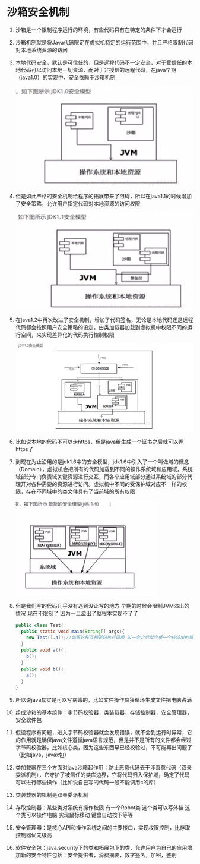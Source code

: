 # 沙箱安全机制

1. 沙箱是一个限制程序运行的环境，有些代码只有在特定的条件下才会运行

2. 沙箱机制就是将Java代码限定在虚拟机特定的运行范围中，并且严格限制代码对本地系统资源的访问

3. 本地代码安全，默认是可信任的，但是远程代码不一定安全，对于受信任的本地代码可以访问本地一切资源，而对于非授信的远程代码，在java早期（java1.0）的实现中，安全依赖于沙箱机制

   ![JDK1.0安全模型](../图片/JDK1.0安全模型.png)

4. 但是如此严格的安全机制给程序的拓展带来了阻碍，所以在java1.1的时候增加了安全策略，允许用户指定代码对本地资源的访问权限

   ![JDK1.1安全模型](../图片/JDK1.1安全模型.png)

5. 在java1.2中再次改进了安全机制，增加了代码签名，无论是本地代码还是远程代码都会按照用户安全策略的设定，由类加载器加载到虚拟机中权限不同的运行空间，来实现差异化的代码执行控制权限

   ![JDK1.1安全模型](../图片/JDK1.2安全模型.png)

6. 比如说本地的代码不可以走https，但是java给生成一个证书之后就可以弄https了

7. 到现在为止沿用的是jdk1.6中的安全模型，jdk1.6中引入了一个叫做域的概念（Domain），虚拟机会把所有的代码加载到不同的操作系统域和应用域，系统域部分专门负责域关键资源进行交互，而各个应用域部分通过系统域的部分代理开对各种需要的资源进行访问。虚拟机中不同的受保护域对应不一样的权限，存在不同域中的类文件具有了当前域的所有权限

   ![JDK1.1安全模型](../图片/JDK1.6安全模型.png)

8. 但是我们写的代码几乎没有遇到没让写的地方 早期的时候会限制JVM溢出的情况 现在不限制了 因为一旦溢出了就根本实现不了了

   ```java
   public class Test{
     public static void main(String[] args){
       new Test().a();//如果这样互相递归执行调用 过一会之后就会报一个栈溢出的错误 很多很多不间断
     }
     public void a(){
       b();
     }
     public void b(){
       a();
     }
   }
   ```

9. 所以说java其实是可以写病毒的，比如文件操作疯狂循环生成文件把电脑占满

10. 组成沙箱的基本组件：字节码校验器，类装载器，存储控制器，安全管理器，安全软件包

11. 假设程序有问题，进入字节码校验器就会发现错误，就不会到运行时异常，它的作用就是确保java文件遵循java语言规范，但是并不是所有的文件都会经过字节码校验器，比如核心类，因为这些东西早已经校验过，不可能再出问题了（比如java，javax包）

12. 类加载器在三个方面对java沙箱起作用：防止恶意代码去干涉善意代码（双亲委派机制），它守护了被信任的类库边界，它将代码归入保护域，确定了代码可以进行哪些操作（比如说自己写的代码一般不能调用c的库）

13. 类装载器的机制是双亲委派机制

14. 存取控制器：某些类对系统有操作权限 有一个Robot类 这个类可以写外挂 这个类可以操作电脑 实现鼠标移动 键盘自动按下等等

15. 安全管理器：是核心API和操作系统之间的主要接口，实现权限控制，比存取控制器优先级高

16. 软件安全包：java.security下的类和拓展包下的类，允许用户为自己的应用增加新的安全特性包括：安全提供者，消费摘要，数字签名，加密，鉴别